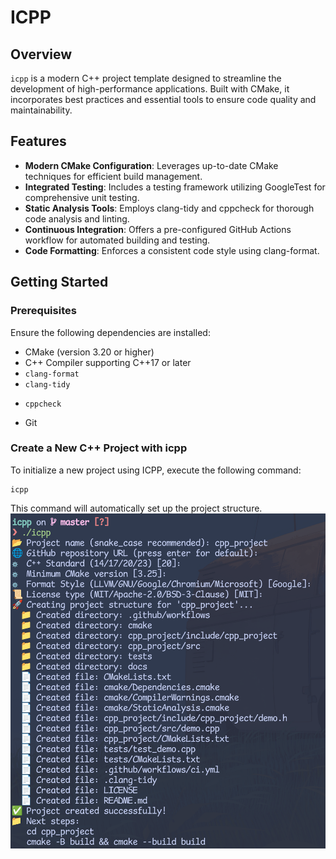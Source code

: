 # ICPP

## Overview

`icpp` is a modern C++ project template designed to streamline the development of high-performance applications. Built with CMake, it incorporates best practices and essential tools to ensure code quality and maintainability.

## Features

* **Modern CMake Configuration**: Leverages up-to-date CMake techniques for efficient build management.
* **Integrated Testing**: Includes a testing framework utilizing GoogleTest for comprehensive unit testing.
* **Static Analysis Tools**: Employs clang-tidy and cppcheck for thorough code analysis and linting.
* **Continuous Integration**: Offers a pre-configured GitHub Actions workflow for automated building and testing.
* **Code Formatting**: Enforces a consistent code style using clang-format.

## Getting Started

### Prerequisites

Ensure the following dependencies are installed:

- CMake (version 3.20 or higher)
- C++ Compiler supporting C++17 or later
- `clang-format`
- `clang-tidy`
* `cppcheck`
- Git

### Create a New C++ Project with icpp

To initialize a new project using ICPP, execute the following command:

```shell
icpp
```
This command will automatically set up the project structure.
![](./.assets/Screenshot.png)
